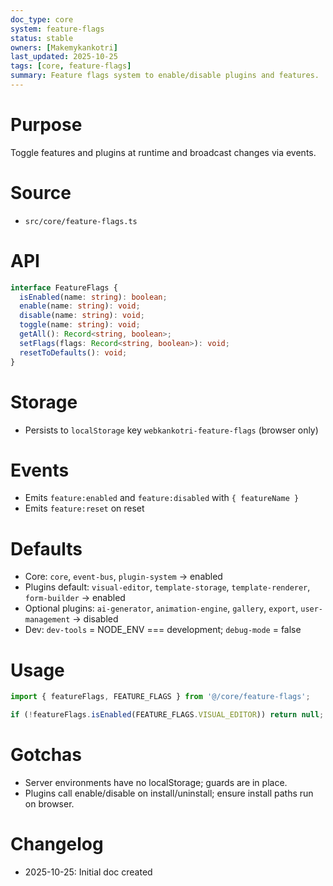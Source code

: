 ```yaml
---
doc_type: core
system: feature-flags
status: stable
owners: [Makemykankotri]
last_updated: 2025-10-25
tags: [core, feature-flags]
summary: Feature flags system to enable/disable plugins and features.
---
```


# Purpose
Toggle features and plugins at runtime and broadcast changes via events.

# Source
- `src/core/feature-flags.ts`

# API
```ts
interface FeatureFlags {
  isEnabled(name: string): boolean;
  enable(name: string): void;
  disable(name: string): void;
  toggle(name: string): void;
  getAll(): Record<string, boolean>;
  setFlags(flags: Record<string, boolean>): void;
  resetToDefaults(): void;
}
```

# Storage
- Persists to `localStorage` key `webkankotri-feature-flags` (browser only)

# Events
- Emits `feature:enabled` and `feature:disabled` with `{ featureName }`
- Emits `feature:reset` on reset

# Defaults
- Core: `core`, `event-bus`, `plugin-system` → enabled
- Plugins default: `visual-editor`, `template-storage`, `template-renderer`, `form-builder` → enabled
- Optional plugins: `ai-generator`, `animation-engine`, `gallery`, `export`, `user-management` → disabled
- Dev: `dev-tools` = NODE_ENV === development; `debug-mode` = false

# Usage
```ts
import { featureFlags, FEATURE_FLAGS } from '@/core/feature-flags';

if (!featureFlags.isEnabled(FEATURE_FLAGS.VISUAL_EDITOR)) return null;
```

# Gotchas
- Server environments have no localStorage; guards are in place.
- Plugins call enable/disable on install/uninstall; ensure install paths run on browser.

# Changelog
- 2025-10-25: Initial doc created
